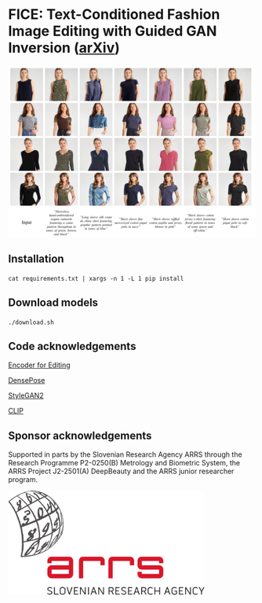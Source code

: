# FICE: Text-Conditioned Fashion Image Editing with Guided GAN Inversion ([arXiv](http://arxiv.org/abs/2301.02110))

<img src=imgs/paper/example.png width="1000">


## Installation
`cat requirements.txt | xargs -n 1 -L 1 pip install`

## Download models
`./download.sh`

## Code acknowledgements
[Encoder for Editing](https://github.com/omertov/encoder4editing) 

[DensePose](https://github.com/facebookresearch/DensePose) 

[StyleGAN2](https://github.com/NVlabs/stylegan2-ada-pytorch) 

[CLIP](https://github.com/openai/CLIP)

## Sponsor acknowledgements
Supported in parts by the Slovenian Research Agency ARRS through the Research Programme P2-0250(B) Metrology and Biometric System, the ARRS Project J2-2501(A) DeepBeauty and the ARRS junior researcher program.

<img src=imgs/ARRSLogo.png width="400">

